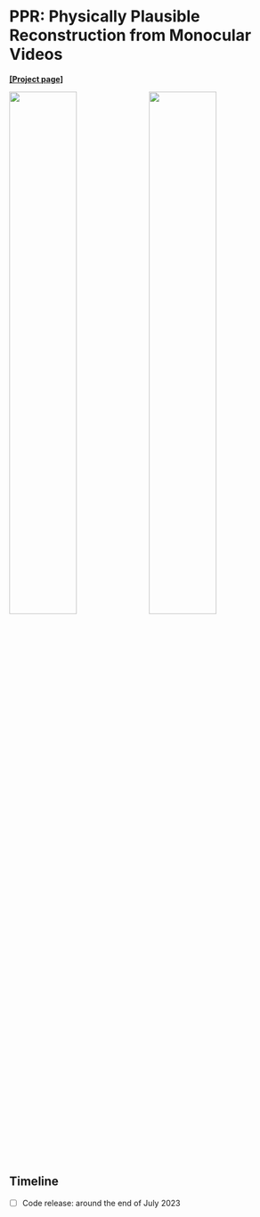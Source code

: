 # PPR: Physically Plausible Reconstruction from Monocular Videos

**[[Project page]](https://ppr23.github.io/)**

<img src="https://user-images.githubusercontent.com/13134872/236699400-0a1a71a5-982f-4906-8fbe-2a3e6a47acf8.gif" width="49%"> <img src="https://user-images.githubusercontent.com/13134872/236699403-e3331b86-302a-4751-af0c-df8da2a9a762.gif" width="49%">

## Timeline
- [ ] Code release: around the end of July 2023
